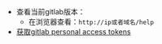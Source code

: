 - 查看当前gitlab版本：
	- 在浏览器查看：`http://ip或者域名/help`
- [获取gitlab personal access tokens](https://guide.daocloud.io/dcs25/gitlab-token-22383319.html)